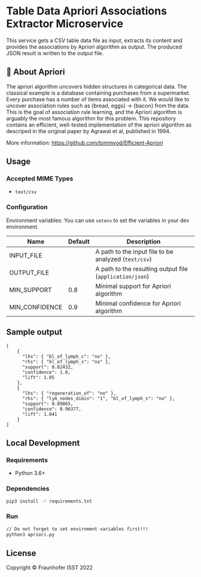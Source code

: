 # Table Data Apriori Associations Extractor Microservice

This service gets a CSV table data file as input, extracts its content and provides the
associations by Apriori algorithm as output. The produced JSON result is written to the output file.

## 🧠 About Apriori
The apriori algorithm uncovers hidden structures in categorical data. The classical example is a database containing purchases from a supermarket. Every purchase has a number of items associated with it. We would like to uncover association rules such as {bread, eggs} -> {bacon} from the data. This is the goal of association rule learning, and the Apriori algorithm is arguably the most famous algorithm for this problem. This repository contains an efficient, well-tested implementation of the apriori algorithm as descriped in the original paper by Agrawal et al, published in 1994.

More information: https://github.com/tommyod/Efficient-Apriori

## Usage

### Accepted MIME Types

+ `text/csv`

### Configuration

Environment variables:
You can use `setenv` to set the variables in your dev environment. 

Name | Default | Description
--- | --- | ---
INPUT_FILE || A path to the input file to be analyzed (`text/csv`)
OUTPUT_FILE || A path to the resulting output file (`application/json`)
MIN_SUPPORT  | 0.8 |  Minimal support for Apriori algorithm
MIN_CONFIDENCE  | 0.9 |  Minimal confidence for Apriori algorithm

## Sample output

```
[
    {
      "lhs": { "bl_of_lymph_c": "no" },
      "rhs": { "bl_of_lymph_s": "no" },
      "support": 0.82432,
      "confidence": 1.0,
      "lift": 1.05
    },
    {
      "lhs": { "regeneration_of": "no" },
      "rhs": { "lym_nodes_dimin": "1", "bl_of_lymph_s": "no" },
      "support": 0.89865,
      "confidence": 0.96377,
      "lift": 1.041
    }
]
```

## Local Development

### Requirements

+ Python 3.6+

### Dependencies

```bash
pip3 install -r requirements.txt
```

### Run

```bash
// Do not forget to set envirnment variables first!!!
python3 apriori.py
```

## License

Copyright © Fraunhofer ISST 2022

